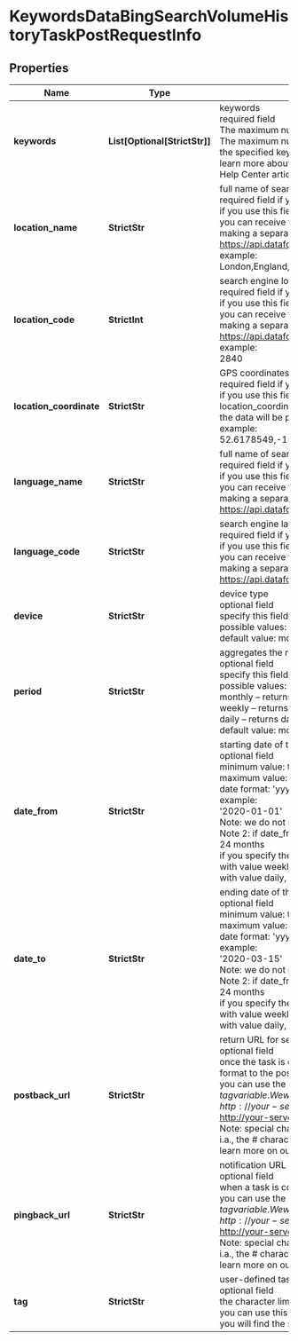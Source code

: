 # KeywordsDataBingSearchVolumeHistoryTaskPostRequestInfo


## Properties

| Name | Type | Description | Notes |
|------------ | ------------- | ------------- | -------------|
**keywords** | **List[Optional[StrictStr]]** | keywords<br>required field<br>The maximum number of keywords you can specify: 1000<br>The maximum number of characters for each keyword: 100<br>the specified keywords will be converted to lowercase, data will be provided in a separate array<br>learn more about rules and limitations of keyword and keywords fields in DataForSEO APIs in this Help Center article |[optional]|
**location_name** | **StrictStr** | full name of search engine location<br>required field if you don’t specify location_code or location_coordinate<br>if you use this field, you don’t need to specify location_code or location_coordinate<br>you can receive the list of available locations of the search engine with their location_name by making a separate request to https://api.dataforseo.com/v3/keywords_data/bing/search_volume_history/locations_and_languages<br>example:<br>London,England,United Kingdom |[optional]|
**location_code** | **StrictInt** | search engine location code<br>required field if you don’t specify location_name or location_coordinate<br>if you use this field, you don’t need to specify location_name or location_coordinate<br>you can receive the list of available locations of the search engines with their location_code by making a separate request to https://api.dataforseo.com/v3/keywords_data/bing/search_volume_history/locations_and_languages<br>example:<br>2840 |[optional]|
**location_coordinate** | **StrictStr** | GPS coordinates of a location<br>required field if you don’t specify location_name or location_code<br>if you use this field, you don’t need to specify location_name or location_code<br>location_coordinate parameter should be specified in the “latitude,longitude” format<br>the data will be provided for the country the specified coordinates belong to<br>example:<br>52.6178549,-155.352142 |[optional]|
**language_name** | **StrictStr** | full name of search engine language<br>required field if you don’t specify language_code<br>if you use this field, you don’t need to specify language_code<br>you can receive the list of available languages of the search engines with their language_code by making a separate request to https://api.dataforseo.com/v3/keywords_data/bing/search_volume_history/locations_and_languages |[optional]|
**language_code** | **StrictStr** | search engine language code<br>required field if you don’t specify language_name<br>if you use this field, you don’t need to specify language_name<br>you can receive the list of available languages of the search engines with their language_code by making a separate request to https://api.dataforseo.com/v3/keywords_data/bing/search_volume_history/locations_and_languages |[optional]|
**device** | **StrictStr** | device type<br>optional field<br>specify this field if you want to get the data for a particular device type<br>possible values: mobile, desktop, tablet, non_smartphones<br>default value:  mobile, desktop, tablet, non_smartphones |[optional]|
**period** | **StrictStr** | aggregates the returned data to a certain time period<br>optional field<br>specify this field if you want to get the data in monthly, weekly or daily format<br>possible values: monthly, weekly, daily<br>monthly – returns data up to past 24 months<br>weekly – returns data up to past 15 weeks<br>daily – returns data up to past 45 days<br>default value:  monthly |[optional]|
**date_from** | **StrictStr** | starting date of the time range<br>optional field<br>minimum value: two years back from today’s date<br>maximum value: one day from today’s date<br>date format: 'yyyy-mm-dd'<br>example:<br>'2020-01-01'<br>Note: we do not recommend using a custom time range<br>Note 2: if date_from and date_to parameters are not specified, the data will be returned for the past 24 months<br>if you specify the period parameter:<br>with value weekly, you will get results for the past 15 weeks<br>with value daily, you will get results for the past 45 days |[optional]|
**date_to** | **StrictStr** | ending date of the time range<br>optional field<br>minimum value: two years back from today’s date;<br>maximum value: one day from today’s date;<br>date format: 'yyyy-mm-dd'<br>example:<br>'2020-03-15'<br>Note: we do not recommend using a custom time range<br>Note 2: if date_from and date_to parameters are not specified, the data will be returned for the past 24 months<br>if you specify the period parameter:<br>with value weekly, you will get results for the past 15 weeks<br>with value daily, you will get results for the past 45 days |[optional]|
**postback_url** | **StrictStr** | return URL for sending task results<br>optional field<br>once the task is completed, we will send a POST request with its results compressed in the gzip format to the postback_url you specified<br>you can use the ‘$id’ string as a $id variable and ‘$tag’ as urlencoded $tag variable. We will set the necessary values before sending the request.<br>example:<br>http://your-server.com/postbackscript?id=$id<br>http://your-server.com/postbackscript?id=$id&tag=$tag<br>Note: special characters in postback_url will be urlencoded;<br>i.a., the # character will be encoded into %23<br>learn more on our Help Center |[optional]|
**pingback_url** | **StrictStr** | notification URL of a completed task<br>optional field<br>when a task is completed we will notify you by GET request sent to the URL you have specified<br>you can use the ‘$id’ string as a $id variable and ‘$tag’ as urlencoded $tag variable. We will set the necessary values before sending the request<br>example:<br>http://your-server.com/pingscript?id=$id<br>http://your-server.com/pingscript?id=$id&tag=$tag<br>Note: special characters in pingback_url will be urlencoded;<br>i.a., the # character will be encoded into %23<br>learn more on our Help Center |[optional]|
**tag** | **StrictStr** | user-defined task identifier<br>optional field<br>the character limit is 255<br>you can use this parameter to identify the task and match it with the result<br>you will find the specified tag value in the data object of the response |[optional]|